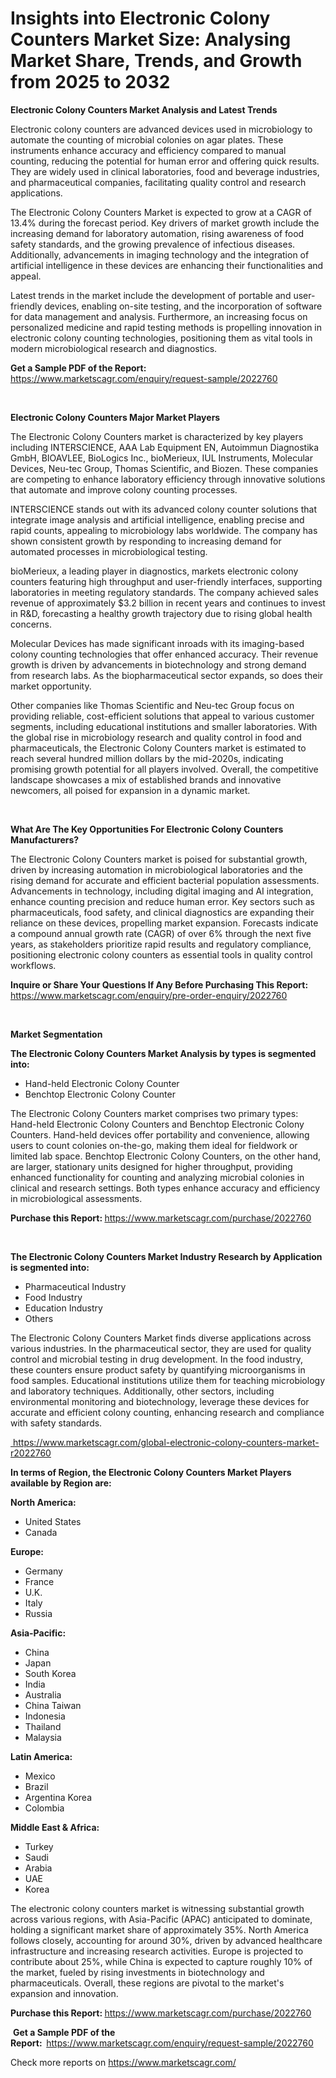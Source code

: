 <p><h1>Insights into Electronic Colony Counters Market Size: Analysing Market Share, Trends, and Growth from 2025 to 2032</h1></p><p><strong>Electronic Colony Counters Market Analysis and Latest Trends</strong></p>
<p><p>Electronic colony counters are advanced devices used in microbiology to automate the counting of microbial colonies on agar plates. These instruments enhance accuracy and efficiency compared to manual counting, reducing the potential for human error and offering quick results. They are widely used in clinical laboratories, food and beverage industries, and pharmaceutical companies, facilitating quality control and research applications.</p><p>The Electronic Colony Counters Market is expected to grow at a CAGR of 13.4% during the forecast period. Key drivers of market growth include the increasing demand for laboratory automation, rising awareness of food safety standards, and the growing prevalence of infectious diseases. Additionally, advancements in imaging technology and the integration of artificial intelligence in these devices are enhancing their functionalities and appeal.</p><p>Latest trends in the market include the development of portable and user-friendly devices, enabling on-site testing, and the incorporation of software for data management and analysis. Furthermore, an increasing focus on personalized medicine and rapid testing methods is propelling innovation in electronic colony counting technologies, positioning them as vital tools in modern microbiological research and diagnostics.</p></p>
<p><strong>Get a Sample PDF of the Report:&nbsp;</strong> <a href="https://www.marketscagr.com/enquiry/request-sample/2022760?utm_campaign=1166&utm_medium=2&utm_source=Github&utm_content=ia&utm_term=29032025&utm_id=electronic-colony-counters">https://www.marketscagr.com/enquiry/request-sample/2022760</a></p>
<p>&nbsp;</p>
<p><strong>Electronic Colony Counters Major Market Players</strong></p>
<p><p>The Electronic Colony Counters market is characterized by key players including INTERSCIENCE, AAA Lab Equipment EN, Autoimmun Diagnostika GmbH, BIOAVLEE, BioLogics Inc., bioMerieux, IUL Instruments, Molecular Devices, Neu-tec Group, Thomas Scientific, and Biozen. These companies are competing to enhance laboratory efficiency through innovative solutions that automate and improve colony counting processes.</p><p>INTERSCIENCE stands out with its advanced colony counter solutions that integrate image analysis and artificial intelligence, enabling precise and rapid counts, appealing to microbiology labs worldwide. The company has shown consistent growth by responding to increasing demand for automated processes in microbiological testing.</p><p>bioMerieux, a leading player in diagnostics, markets electronic colony counters featuring high throughput and user-friendly interfaces, supporting laboratories in meeting regulatory standards. The company achieved sales revenue of approximately $3.2 billion in recent years and continues to invest in R&D, forecasting a healthy growth trajectory due to rising global health concerns.</p><p>Molecular Devices has made significant inroads with its imaging-based colony counting technologies that offer enhanced accuracy. Their revenue growth is driven by advancements in biotechnology and strong demand from research labs. As the biopharmaceutical sector expands, so does their market opportunity.</p><p>Other companies like Thomas Scientific and Neu-tec Group focus on providing reliable, cost-efficient solutions that appeal to various customer segments, including educational institutions and smaller laboratories. With the global rise in microbiology research and quality control in food and pharmaceuticals, the Electronic Colony Counters market is estimated to reach several hundred million dollars by the mid-2020s, indicating promising growth potential for all players involved. Overall, the competitive landscape showcases a mix of established brands and innovative newcomers, all poised for expansion in a dynamic market.</p></p>
<p>&nbsp;</p>
<p><strong>What Are The Key Opportunities For Electronic Colony Counters Manufacturers?</strong></p>
<p><p>The Electronic Colony Counters market is poised for substantial growth, driven by increasing automation in microbiological laboratories and the rising demand for accurate and efficient bacterial population assessments. Advancements in technology, including digital imaging and AI integration, enhance counting precision and reduce human error. Key sectors such as pharmaceuticals, food safety, and clinical diagnostics are expanding their reliance on these devices, propelling market expansion. Forecasts indicate a compound annual growth rate (CAGR) of over 6% through the next five years, as stakeholders prioritize rapid results and regulatory compliance, positioning electronic colony counters as essential tools in quality control workflows.</p></p>
<p><strong>Inquire or Share Your Questions If Any Before Purchasing This Report:</strong> <a href="https://www.marketscagr.com/enquiry/pre-order-enquiry/2022760?utm_campaign=1166&utm_medium=2&utm_source=Github&utm_content=ia&utm_term=29032025&utm_id=electronic-colony-counters">https://www.marketscagr.com/enquiry/pre-order-enquiry/2022760</a></p>
<p>&nbsp;</p>
<p><strong>Market Segmentation</strong></p>
<p><strong>The Electronic Colony Counters Market Analysis by types is segmented into:</strong></p>
<p><ul><li>Hand-held Electronic Colony Counter</li><li>Benchtop Electronic Colony Counter</li></ul></p>
<p><p>The Electronic Colony Counters market comprises two primary types: Hand-held Electronic Colony Counters and Benchtop Electronic Colony Counters. Hand-held devices offer portability and convenience, allowing users to count colonies on-the-go, making them ideal for fieldwork or limited lab space. Benchtop Electronic Colony Counters, on the other hand, are larger, stationary units designed for higher throughput, providing enhanced functionality for counting and analyzing microbial colonies in clinical and research settings. Both types enhance accuracy and efficiency in microbiological assessments.</p></p>
<p><strong>Purchase this Report:&nbsp;</strong><a href="https://www.marketscagr.com/purchase/2022760?utm_campaign=1166&utm_medium=2&utm_source=Github&utm_content=ia&utm_term=29032025&utm_id=electronic-colony-counters">https://www.marketscagr.com/purchase/2022760</a></p>
<p>&nbsp;</p>
<p><strong>The Electronic Colony Counters Market Industry Research by Application is segmented into:</strong></p>
<p><ul><li>Pharmaceutical Industry</li><li>Food Industry</li><li>Education Industry</li><li>Others</li></ul></p>
<p><p>The Electronic Colony Counters Market finds diverse applications across various industries. In the pharmaceutical sector, they are used for quality control and microbial testing in drug development. In the food industry, these counters ensure product safety by quantifying microorganisms in food samples. Educational institutions utilize them for teaching microbiology and laboratory techniques. Additionally, other sectors, including environmental monitoring and biotechnology, leverage these devices for accurate and efficient colony counting, enhancing research and compliance with safety standards.</p></p>
<p><a href="https://www.marketscagr.com/global-electronic-colony-counters-market-r2022760?utm_campaign=1166&utm_medium=2&utm_source=Github&utm_content=ia&utm_term=29032025&utm_id=electronic-colony-counters">&nbsp;https://www.marketscagr.com/global-electronic-colony-counters-market-r2022760</a></p>
<p><strong>In terms of Region, the Electronic Colony Counters Market Players available by Region are:</strong></p>
<p>
    <p> <strong> North America: </strong>
        <ul>
            <li>United States</li>
            <li>Canada</li>
        </ul>
        </p> 
    <p> <strong> Europe: </strong>
        <ul>
            <li>Germany</li>
            <li>France</li>
            <li>U.K.</li>
            <li>Italy</li>
            <li>Russia</li>
        </ul>
        </p> 
    <p> <strong> Asia-Pacific: </strong>
        <ul>
            <li>China</li>
            <li>Japan</li>
            <li>South Korea</li>
            <li>India</li>
            <li>Australia</li>
            <li>China Taiwan</li>
            <li>Indonesia</li>
            <li>Thailand</li>
            <li>Malaysia</li>
        </ul>
        </p> 
    <p> <strong> Latin America: </strong>
        <ul>
            <li>Mexico</li>
            <li>Brazil</li>
            <li>Argentina Korea</li>
            <li>Colombia</li>
        </ul>
        </p> 
    <p> <strong> Middle East & Africa: </strong>
        <ul>
            <li>Turkey</li>
            <li>Saudi</li>
            <li>Arabia</li>
            <li>UAE</li>
            <li>Korea</li>
        </ul>
    </p>
    </p>
<p><p>The electronic colony counters market is witnessing substantial growth across various regions, with Asia-Pacific (APAC) anticipated to dominate, holding a significant market share of approximately 35%. North America follows closely, accounting for around 30%, driven by advanced healthcare infrastructure and increasing research activities. Europe is projected to contribute about 25%, while China is expected to capture roughly 10% of the market, fueled by rising investments in biotechnology and pharmaceuticals. Overall, these regions are pivotal to the market's expansion and innovation.</p></p>
<p><strong>Purchase this Report: </strong><a href="https://www.marketscagr.com/purchase/2022760?utm_campaign=1166&utm_medium=2&utm_source=Github&utm_content=ia&utm_term=29032025&utm_id=electronic-colony-counters">https://www.marketscagr.com/purchase/2022760</a></p>
<p>&nbsp;<strong>Get a Sample PDF of the Report:&nbsp;&nbsp;</strong><a href="https://www.marketscagr.com/enquiry/request-sample/2022760?utm_campaign=1166&utm_medium=2&utm_source=Github&utm_content=ia&utm_term=29032025&utm_id=electronic-colony-counters">https://www.marketscagr.com/enquiry/request-sample/2022760</a></p>
<p><strong></strong></p>
<p>Check more reports on <a href="https://www.marketscagr.com/?utm_campaign=1166&utm_medium=2&utm_source=Github&utm_content=ia&utm_term=29032025&utm_id=electronic-colony-counters">https://www.marketscagr.com/</a></p>